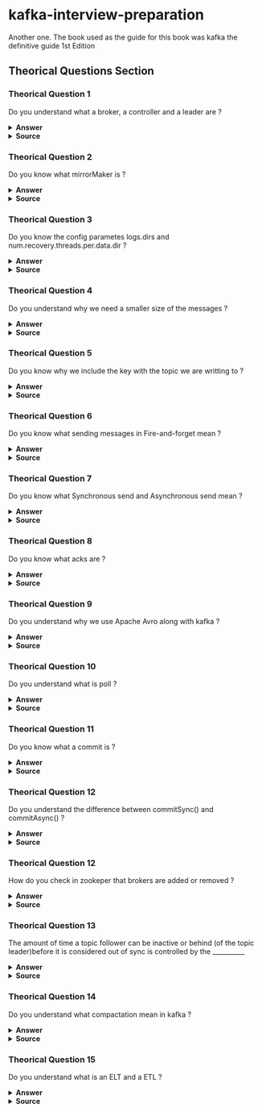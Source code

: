 # kafka-interview-preparation
Another one. The book used as the guide for this book was kafka the definitive guide 1st Edition

## Theorical Questions Section

### Theorical Question 1

Do you understand what a broker, a controller and a leader are ?

<details><summary><b>Answer</b></summary>

A single Kafka server is called a broker. The broker receives messages from producers,
assigns offsets to them, and commits the messages to storage on disk. It also services
consumers, responding to fetch requests for partitions and responding with the mes‐
sages that have been committed to disk. Depending on the specific hardware and its
performance characteristics, a single broker can easily handle thousands of partitions
and millions of messages per second.

Kafka brokers are designed to operate as part of a cluster. Within a cluster of brokers,
one broker will also function as the cluster controller (elected automatically from the
live members of the cluster). The controller is responsible for administrative operations, including assigning partitions to brokers and monitoring for broker failures. A
partition is owned by a single broker in the cluster, and that broker is called the leader
of the partition. A partition may be assigned to multiple brokers, which will result in
the partition being replicated

![Image](img/kakaBrokers.png "kakaBrokers")

</details>

<details><summary><b>Source</b></summary>
kafka the definitive guide 1st Edition Pag 7
</details>


### Theorical Question 2

Do you know what mirrorMaker is ?

<details><summary><b>Answer</b></summary>

When working with multiple datacenters in particular, it is often required that mes‐
sages be copied between them. In this way, online applications can have access to user
activity at both sites. For example, if a user changes public information in their pro‐
file, that change will need to be visible regardless of the datacenter in which search
results are displayed. Or, monitoring data can be collected from many sites into a sin‐
gle central location where the analysis and alerting systems are hosted. The replica‐
tion mechanisms within the Kafka clusters are designed only to work within a single
cluster, not between multiple clusters.

The Kafka project includes a tool called MirrorMaker, used for this purpose. At its
core, MirrorMaker is simply a Kafka consumer and producer, linked together with a
queue. Messages are consumed from one Kafka cluster and produced for another.
Figure 1-8 shows an example of an architecture that uses MirrorMaker, aggregating
messages from two local clusters into an aggregate cluster, and then copying that
cluster to other datacenters

![Image](img/mirrorMaker.png "mirrorMaker")

</details>

<details><summary><b>Source</b></summary>
kafka the definitive guide 1st Edition Pag 7
</details>

### Theorical Question 3

Do you know the config parametes logs.dirs and num.recovery.threads.per.data.dir ?

<details><summary><b>Answer</b></summary>

![Image](img/logs_dirs_num_recovery_threads_per_data_dir.png "logs_dirs_num_recovery_threads_per_data_dir")

</details>

<details><summary><b>Source</b></summary>
kafka the definitive guide 1st Edition Pag 7
</details>

### Theorical Question 4

Do you understand why we need a smaller size of the messages ?

<details><summary><b>Answer</b></summary>

The Kafka broker limits the maximum size of a message that can be produced, con‐
figured by the message.max.bytes parameter, which defaults to 1000000, or 1 MB. A
producer that tries to send a message larger than this will receive an error back from
the broker, and the message will not be accepted. As with all byte sizes specified on
the broker, this configuration deals with compressed message size, which means that
producers can send messages that are much larger than this value uncompressed,
provided they compress to under the configured message.max.bytes size.

There are noticeable performance impacts from increasing the allowable message
size. Larger messages will mean that the broker threads that deal with processing net‐
work connections and requests will be working longer on each request. Larger mes‐
sages also increase the size of disk writes, which will impact I/O throughput.

</details>

<details><summary><b>Source</b></summary>
kafka the definitive guide 1st Edition Pag 28
</details>

### Theorical Question 5

Do you know why we include the key with the topic we are writting to ?

<details><summary><b>Answer</b></summary>

.......

</details>

<details><summary><b>Source</b></summary>
kafka the definitive guide 1st Edition Pag 28
</details>

### Theorical Question 6

Do you know what sending messages in Fire-and-forget mean ?

<details><summary><b>Answer</b></summary>

We send a message to the server and don’t really care if it arrives succesfully or
not. Most of the time, it will arrive successfully, since Kafka is highly available
and the producer will retry sending messages automatically. However, some mes‐
sages will get lost using this method.

</details>

<details><summary><b>Source</b></summary>
kafka the definitive guide 1st Edition Pag 45 
</details>

### Theorical Question 7

Do you know what Synchronous send and Asynchronous send mean ?

<details><summary><b>Answer</b></summary>

Synchronous send: We send a message, the send() method returns a Future object, and we use ge()
to wait on the future and see if the send() was successful or not.

Asynchronous send: We call the send() method with a callback function, which gets triggered when it receives a response from the Kafka broker.

</details>

<details><summary><b>Source</b></summary>
kafka the definitive guide 1st Edition Pag 45 
</details>

### Theorical Question 8

Do you know what acks are ?

<details><summary><b>Answer</b></summary>

The acks parameter controls how many partition replicas must receive the record
before the producer can consider the write successful. This option has a significant
impact on how likely messages are to be lost. There are three allowed values for the
acks parameter:

If acks=0 , the producer will not wait for a reply from the broker before assuming
the message was sent successfully. This means that if something went wrong and the broker did not receive the message, the producer will not know about it and
the message will be lost. However, because the producer is not waiting for any
response from the server, it can send messages as fast as the network will support,
so this setting can be used to achieve very high throughput.

If acks=1 , the producer will receive a success response from the broker the
moment the leader replica received the message. If the message can’t be written
to the leader (e.g., if the leader crashed and a new leader was not elected yet), the
producer will receive an error response and can retry sending the message,
avoiding potential loss of data. The message can still get lost if the leader crashes
and a replica without this message gets elected as the new leader (via unclean
leader election). In this case, throughput depends on whether we send messages
synchronously or asynchronously. If our client code waits for a reply from the
server (by calling the get() method of the Future object returned when sending
a message) it will obviously increase latency significantly (at least by a network
roundtrip). If the client uses callbacks, latency will be hidden, but throughput will
be limited by the number of in-flight messages (i.e., how many messages the pro‐
ducer will send before receiving replies from the server).

If acks=all , the producer will receive a success response from the broker once all
in-sync replicas received the message. This is the safest mode since you can make
sure more than one broker has the message and that the message will survive
even in the case of crash (more information on this in Chapter 5). However, the
latency we discussed in the acks=1 case will be even higher, since we will be wait‐
ing for more than just one broker to receive the message.


</details>

<details><summary><b>Source</b></summary>
kafka the definitive guide 1st Edition Pag 45 
</details>


### Theorical Question 9

Do you understand why we use Apache Avro along with kafka ?

<details><summary><b>Answer</b></summary>

Apache Avro is a language-neutral data serialization format. The project was created
by Doug Cutting to provide a way to share data files with a large audience.

Avro data is described in a language-independent schema. The schema is usually
described in JSON and the serialization is usually to binary files, although serializing
to JSON is also supported. Avro assumes that the schema is present when reading and
writing files, usually by embedding the schema in the files themselves.

One of the most interesting features of Avro, and what makes it a good fit for use in a
messaging system like Kafka, is that when the application that is writing messages
switches to a new schema, the applications reading the data can continue processing
messages without requiring any change or update.

</details>

<details><summary><b>Source</b></summary>
kafka the definitive guide 1st Edition Pag 54
</details>

### Theorical Question 10

Do you understand what is poll ?

<details><summary><b>Answer</b></summary>

![Image](img/pollFunction.png "pollFunction")

</details>

<details><summary><b>Source</b></summary>
kafka the definitive guide 1st Edition Pag 54
</details>

### Theorical Question 11

Do you know what a commit is ?

<details><summary><b>Answer</b></summary>

allows consumers to use Kafka to track their position (offset) in each partition.
We call the action of updating the current position in the partition a commit.

How does a consumer commit an offset? It produces a message to Kafka, to a special
__consumer_offsets topic, with the committed offset for each partition.

</details>

<details><summary><b>Source</b></summary>
kafka the definitive guide 1st Edition Pag 75
</details>

### Theorical Question 12

Do you understand the difference between commitSync() and commitAsync() ?

<details><summary><b>Answer</b></summary>

By setting auto.commit.offset=false , offsets will only be committed when the
application explicitly chooses to do so. The simplest and most reliable of the commit
APIs is commitSync() . This API will commit the latest offset returned by poll() and
return once the offset is committed, throwing an exception if commit fails for some
reason.

It is important to remember that commitSync() will commit the latest offset returned
by poll() , so make sure you call commitSync() after you are done processing all the
records in the collection, or you risk missing messages as described previously. When
rebalance is triggered, all the messages from the beginning of the most recent batch
until the time of the rebalance will be processed twice.

One drawback of manual commit is that the application is blocked until the broker
responds to the commit request. This will limit the throughput of the application.
Throughput can be improved by committing less frequently, but then we are increas‐
ing the number of potential duplicates that a rebalance will create.

The drawback is that while commitSync() will retry the commit until it either succeeds or encounters a nonretriable failure, commitAsync() will not retry. The reason
it does not retry is that by the time commitAsync() receives a response from the
server, there may have been a later commit that was already successful. Imagine that
we sent a request to commit offset 2000.

A simple pattern to get commit order right for asynchronous retries is to use a monotonically increasing sequence number. Increase the sequence number every time you commit and add the
sequence number at the time of the commit to the commitAsync callback. When you’re getting ready to send a retry, check if the commit sequence number the callback got is equal to the instance variable;
 
if it is, there was no newer commit and it is safe to retry. If the instance sequence number is higher, don’t retry because a newer commit was already sent.

</details>

<details><summary><b>Source</b></summary>
kafka the definitive guide 1st Edition Pag 101
</details>

### Theorical Question 12

How do you check in zookeper that brokers are added or removed ?

<details><summary><b>Answer</b></summary>

In /brokers/ids path in Zookeeper where brokers are registered so they get notified when brokers are added or removed.

</details>

<details><summary><b>Source</b></summary>
kafka the definitive guide 1st Edition Pag 101
</details>

### Theorical Question 13

The amount of time a topic follower can be inactive or behind (of the topic leader)before it is considered out of
sync is controlled by the __________

<details><summary><b>Answer</b></summary>

replica.lag.time.max.ms

</details>

<details><summary><b>Source</b></summary>
kafka the definitive guide 1st Edition Pag 101
</details>


### Theorical Question 14

Do you understand what compactation mean in kafka ? 

<details><summary><b>Answer</b></summary>

Every time the state changes, the application
writes the new state into Kafka. When recovering from a crash, the application reads
those messages from Kafka to recover its latest state. In this case, it only cares about
the latest state before the crash, not all the changes that occurred while it was run‐
ning.
Kafka supports such use cases by allowing the retention policy on a topic to be delete,
which deletes events older than retention time, to compact, which only stores the
most recent value for each key in the topic.

</details>

<details><summary><b>Source</b></summary>
kafka the definitive guide 1st Edition Pag 101
</details>

### Theorical Question 15

Do you understand what is an ELT and a ETL ? 

<details><summary><b>Answer</b></summary>

ETL, which stands for Extract-
Transform-Load, means the data pipeline is responsible for making modifications to
the data as it passes through. It has the perceived benefit of saving time and storage
because you don’t need to store the data, modify it, and store it again. Depending on
the transformations, this benefit is sometimes real but sometimes shifts the burden of
computation and storage to the data pipeline itself, which may or may not be desirable. The main drawback of this approach is that the transformations that happen to
the data in the pipeline tie the hands of those who wish to process the data farther
down the pipe.

ELT stands for Extract-Load-Transform and means the data pipeline does only mini‐
mal transformation (mostly around data type conversion), with the goal of making
sure the data that arrives at the target is as similar as possible to the source data.
These are also called high-fidelity pipelines or data-lake architecture. In these sys‐
tems, the target system collects “raw data” and all required processing is done at the
target system. The benefit here is that the system provides maximum flexibility to
users of the target system, since they have access to all the data. These systems also
tend to be easier to troubleshoot since all data processing is limited to one system
rather than split between the pipeline and additional applications. The drawback is
that the transformations take CPU and storage resources at the target system

</details>

<details><summary><b>Source</b></summary>
kafka the definitive guide 1st Edition Pag 101
</details>